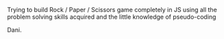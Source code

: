 Trying to build Rock / Paper / Scissors game completely in JS using all the problem solving skills acquired and the little knowledge of pseudo-coding

Dani.
